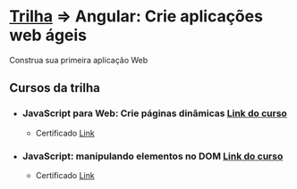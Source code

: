 # [Trilha](https://cursos.alura.com.br/formacao-angular-crie-aplicacoes-web-ageis) => Angular: Crie aplicações web ágeis
Construa sua primeira aplicação Web

## Cursos da trilha

- ### JavaScript para Web: Crie páginas dinâmicas [Link do curso](https://cursos.alura.com.br/course/javascript-web-paginas-dinamicas)

  - Certificado [Link](https://cursos.alura.com.br/certificate/igortudisco/javascript-web-paginas-dinamicas)

- ### JavaScript: manipulando elementos no DOM [Link do curso](https://cursos.alura.com.br/course/javascript-manipulando-elementos-dom)

  - Certificado [Link]()
